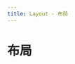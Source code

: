 ```yaml
---
title: Layout - 布局
---
```

# 布局

<ClientOnly>
<layout-demo-1 />
<layout-demo-2 />
<layout-demo-3 />
</ClientOnly>
